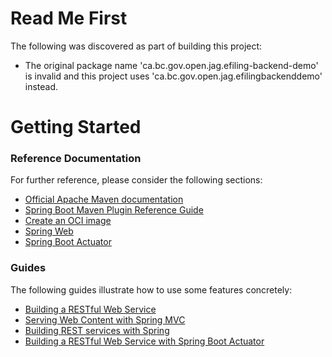 # Read Me First

The following was discovered as part of building this project:

- The original package name 'ca.bc.gov.open.jag.efiling-backend-demo' is invalid and this project uses 'ca.bc.gov.open.jag.efilingbackenddemo' instead.

# Getting Started

### Reference Documentation

For further reference, please consider the following sections:

- [Official Apache Maven documentation](https://maven.apache.org/guides/index.html)
- [Spring Boot Maven Plugin Reference Guide](https://docs.spring.io/spring-boot/docs/2.3.1.RELEASE/maven-plugin/reference/html/)
- [Create an OCI image](https://docs.spring.io/spring-boot/docs/2.3.1.RELEASE/maven-plugin/reference/html/#build-image)
- [Spring Web](https://docs.spring.io/spring-boot/docs/2.3.1.RELEASE/reference/htmlsingle/#boot-features-developing-web-applications)
- [Spring Boot Actuator](https://docs.spring.io/spring-boot/docs/2.3.1.RELEASE/reference/htmlsingle/#production-ready)

### Guides

The following guides illustrate how to use some features concretely:

- [Building a RESTful Web Service](https://spring.io/guides/gs/rest-service/)
- [Serving Web Content with Spring MVC](https://spring.io/guides/gs/serving-web-content/)
- [Building REST services with Spring](https://spring.io/guides/tutorials/bookmarks/)
- [Building a RESTful Web Service with Spring Boot Actuator](https://spring.io/guides/gs/actuator-service/)
